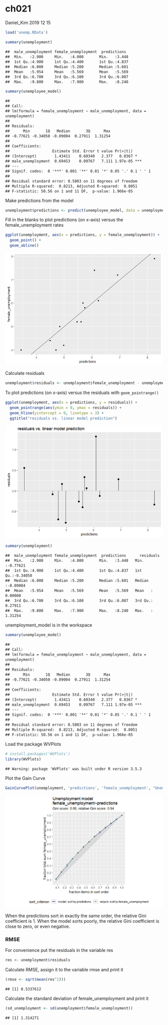 ch021
================
Daniel\_Kim
2019 12 15

``` r
load('unemp.RData')
```

``` r
summary(unemployment)
```

    ##  male_unemployment female_unemployment  predictions   
    ##  Min.   :2.900     Min.   :4.000       Min.   :3.448  
    ##  1st Qu.:4.900     1st Qu.:4.400       1st Qu.:4.837  
    ##  Median :6.000     Median :5.200       Median :5.601  
    ##  Mean   :5.954     Mean   :5.569       Mean   :5.569  
    ##  3rd Qu.:6.700     3rd Qu.:6.100       3rd Qu.:6.087  
    ##  Max.   :9.800     Max.   :7.900       Max.   :8.240

``` r
summary(unemployee_model)
```

    ## 
    ## Call:
    ## lm(formula = female_unemployment ~ male_unemployment, data = unemployment)
    ## 
    ## Residuals:
    ##      Min       1Q   Median       3Q      Max 
    ## -0.77621 -0.34050 -0.09004  0.27911  1.31254 
    ## 
    ## Coefficients:
    ##                   Estimate Std. Error t value Pr(>|t|)    
    ## (Intercept)        1.43411    0.60340   2.377   0.0367 *  
    ## male_unemployment  0.69453    0.09767   7.111 1.97e-05 ***
    ## ---
    ## Signif. codes:  0 '***' 0.001 '**' 0.01 '*' 0.05 '.' 0.1 ' ' 1
    ## 
    ## Residual standard error: 0.5803 on 11 degrees of freedom
    ## Multiple R-squared:  0.8213, Adjusted R-squared:  0.8051 
    ## F-statistic: 50.56 on 1 and 11 DF,  p-value: 1.966e-05

Make predictions from the model

``` r
unemployment$predictions <- predict(unemployee_model, data = unemployment)
```

Fill in the blanks to plot predictions (on x-axis) versus the
female\_unemployment rates

``` r
ggplot(unemployment, aes(x = predictions, y = female_unemployment)) + 
  geom_point() + 
  geom_abline()
```

![](ch002_files/figure-gfm/unnamed-chunk-4-1.png)<!-- -->

Calculate residuals

``` r
unemployment$residuals <- unemployment$female_unemployment - unemployment$predictions
```

To plot predictions (on x-axis) versus the residuals with
`geom_pointrange()`

``` r
ggplot(unemployment, aes(x = predictions, y = residuals)) + 
  geom_pointrange(aes(ymin = 0, ymax = residuals)) + 
  geom_hline(yintercept = 0, linetype = 3) + 
  ggtitle("residuals vs. linear model prediction")
```

![](ch002_files/figure-gfm/unnamed-chunk-6-1.png)<!-- -->

``` r
summary(unemployment)
```

    ##  male_unemployment female_unemployment  predictions      residuals       
    ##  Min.   :2.900     Min.   :4.000       Min.   :3.448   Min.   :-0.77621  
    ##  1st Qu.:4.900     1st Qu.:4.400       1st Qu.:4.837   1st Qu.:-0.34050  
    ##  Median :6.000     Median :5.200       Median :5.601   Median :-0.09004  
    ##  Mean   :5.954     Mean   :5.569       Mean   :5.569   Mean   : 0.00000  
    ##  3rd Qu.:6.700     3rd Qu.:6.100       3rd Qu.:6.087   3rd Qu.: 0.27911  
    ##  Max.   :9.800     Max.   :7.900       Max.   :8.240   Max.   : 1.31254

unemployment\_model is in the workspace

``` r
summary(unemployee_model)
```

    ## 
    ## Call:
    ## lm(formula = female_unemployment ~ male_unemployment, data = unemployment)
    ## 
    ## Residuals:
    ##      Min       1Q   Median       3Q      Max 
    ## -0.77621 -0.34050 -0.09004  0.27911  1.31254 
    ## 
    ## Coefficients:
    ##                   Estimate Std. Error t value Pr(>|t|)    
    ## (Intercept)        1.43411    0.60340   2.377   0.0367 *  
    ## male_unemployment  0.69453    0.09767   7.111 1.97e-05 ***
    ## ---
    ## Signif. codes:  0 '***' 0.001 '**' 0.01 '*' 0.05 '.' 0.1 ' ' 1
    ## 
    ## Residual standard error: 0.5803 on 11 degrees of freedom
    ## Multiple R-squared:  0.8213, Adjusted R-squared:  0.8051 
    ## F-statistic: 50.56 on 1 and 11 DF,  p-value: 1.966e-05

Load the package WVPlots

``` r
# install.packages('WVPlots')
library(WVPlots)
```

    ## Warning: package 'WVPlots' was built under R version 3.5.3

Plot the Gain Curve

``` r
GainCurvePlot(unemployment, 'predictions', 'female_unemployment', "Unemployment model")
```

![](ch002_files/figure-gfm/unnamed-chunk-10-1.png)<!-- -->

When the predictions sort in exactly the same order, the relative Gini
coefficient is 1. When the model sorts poorly, the relative Gini
coefficient is close to zero, or even negative.

### RMSE

For convenience put the residuals in the variable res

``` r
res <- unemployment$residuals
```

Calculate RMSE, assign it to the variable rmse and print it

``` r
(rmse <- sqrt(mean(res^2)))
```

    ## [1] 0.5337612

Calculate the standard deviation of female\_unemployment and print it

``` r
(sd_unemployment <- sd(unemployment$female_unemployment))
```

    ## [1] 1.314271
